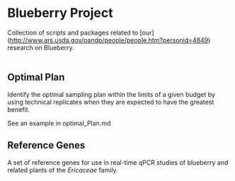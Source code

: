 # Blueberry Project

Collection of scripts and packages related to [our] (http://www.ars.usda.gov/pandp/people/people.htm?personid=4849) research on Blueberry.  
<br>

## Optimal Plan  
Identify the optimal sampling plan within the limits of a given budget by using technical replicates when they are expected to have the greatest benefit. 

See an example in optimal_Plan.md

## Reference Genes  
A set of reference genes for use in real-time qPCR studies of blueberry and related plants of the *Ericaceae* family.

